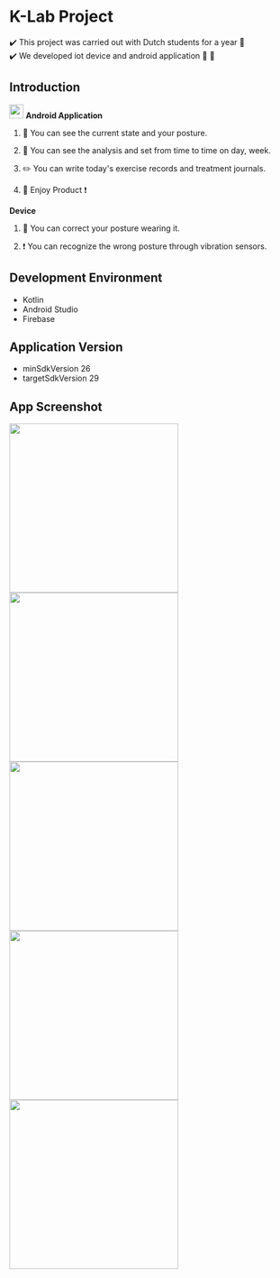 # K-Lab Project
✔️ This project was carried out with Dutch students for a year 👫  
✔️ We developed iot device and android application :hammer: 📱

## Introduction
<img src="https://user-images.githubusercontent.com/54172475/94287269-09530d00-ff91-11ea-92e2-aad4d66f857d.png" width="25px"/>    **Android Application**
1. :walking: You can see the current state and your posture.

2. :date: You can see the analysis and set from time to time on day, week.

3. :pencil2: You can write today's exercise records and treatment journals.

4. :full_moon_with_face: Enjoy Product ❗

**Device**

1. :seat: You can correct your posture wearing it.

2. :heavy_exclamation_mark: You can recognize the wrong posture through vibration sensors.

## Development Environment
- Kotlin
- Android Studio
- Firebase

## Application Version
- minSdkVersion 26
- targetSdkVersion 29

## App Screenshot
<img src="https://user-images.githubusercontent.com/54172475/100825968-ab650900-349c-11eb-919d-a16544eaa73a.png" width="300px"/>  <img src="https://user-images.githubusercontent.com/54172475/100825963-a902af00-349c-11eb-9446-c688f8f19141.png" width="300px"/>
<img src="https://user-images.githubusercontent.com/54172475/100825964-a99b4580-349c-11eb-8bd1-236b784f52f4.png" width="300px"/> <img src="https://user-images.githubusercontent.com/54172475/100825967-aa33dc00-349c-11eb-9bc5-6629b0e07e52.png" width="300px"/>
<img src="https://user-images.githubusercontent.com/54172475/100825958-a738eb80-349c-11eb-8110-a84c574118e9.png" width="300px"/> 

